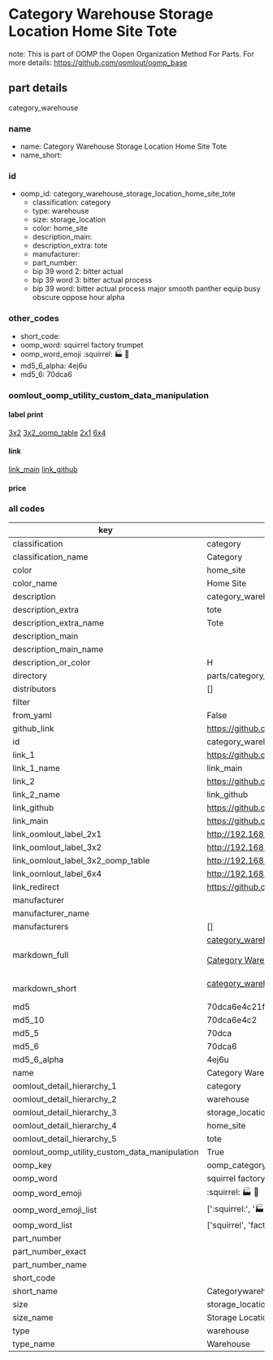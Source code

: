 # Category Warehouse Storage Location Home Site Tote  

note: This is part of OOMP the Oopen Organization Method For Parts. For more details: https://github.com/oomlout/oomp_base

##  part details
  



category_warehouse



### name
* name: Category Warehouse Storage Location Home Site Tote
* name_short: 
### id
* oomp_id: category_warehouse_storage_location_home_site_tote
  * classification: category
  * type: warehouse
  * size: storage_location
  * color: home_site
  * description_main: 
  * description_extra: tote
  * manufacturer: 
  * part_number: 
  * bip 39 word 2: bitter actual
  * bip 39 word 3: bitter actual process
  * bip 39 word: bitter actual process major smooth panther equip busy obscure oppose hour alpha

### other_codes
* short_code: 
* oomp_word: squirrel factory trumpet
* oomp_word_emoji :squirrel: :factory: :trumpet:
* md5_6_alpha: 4ej6u
* md5_6: 70dca6






### oomlout_oomp_utility_custom_data_manipulation
#### label print
[3x2](http://192.168.1.245:1112/?label=oomp%204ej6u)
[3x2_oomp_table](http://192.168.1.108:1112/?label=oomp%204ej6u)
[2x1](http://192.168.1.242:1112/?label=oomp%204ej6u)
[6x4](http://192.168.1.55:1112/?label=oomp%204ej6u)    

#### link

[link_main](https://github.com/oomlout/oomlout_oomp_version_1_messy/tree/main/parts/category_warehouse_storage_location_home_site_tote) [link_github](https://github.com/oomlout/oomlout_oomp_version_1_messy/tree/main/parts/category_warehouse_storage_location_home_site_tote)                             

#### price







### all codes 
| key | value |  
| --- | --- |  
| classification | category |  
| classification_name | Category |  
| color | home_site |  
| color_name | Home Site |  
| description | category_warehouse |  
| description_extra | tote |  
| description_extra_name | Tote |  
| description_main |  |  
| description_main_name |  |  
| description_or_color | H  |  
| directory | parts/category_warehouse_storage_location_home_site_tote |  
| distributors | [] |  
| filter |  |  
| from_yaml | False |  
| github_link | https://github.com/oomlout/oomlout_oomp_part_src/tree/main/parts/category_warehouse_storage_location_home_site_tote |  
| id | category_warehouse_storage_location_home_site_tote |  
| link_1 | https://github.com/oomlout/oomlout_oomp_version_1_messy/tree/main/parts/category_warehouse_storage_location_home_site_tote |  
| link_1_name | link_main |  
| link_2 | https://github.com/oomlout/oomlout_oomp_version_1_messy/tree/main/parts/category_warehouse_storage_location_home_site_tote |  
| link_2_name | link_github |  
| link_github | https://github.com/oomlout/oomlout_oomp_version_1_messy/tree/main/parts/category_warehouse_storage_location_home_site_tote |  
| link_main | https://github.com/oomlout/oomlout_oomp_version_1_messy/tree/main/parts/category_warehouse_storage_location_home_site_tote |  
| link_oomlout_label_2x1 | http://192.168.1.242:1112/?label=oomp%204ej6u |  
| link_oomlout_label_3x2 | http://192.168.1.245:1112/?label=oomp%204ej6u |  
| link_oomlout_label_3x2_oomp_table | http://192.168.1.108:1112/?label=oomp%204ej6u |  
| link_oomlout_label_6x4 | http://192.168.1.55:1112/?label=oomp%204ej6u |  
| link_redirect | https://github.com/oomlout/oomlout_oomp_version_1_messy/tree/main/parts/category_warehouse_storage_location_home_site_tote |  
| manufacturer |  |  
| manufacturer_name |  |  
| manufacturers | [] |  
| markdown_full | [category_warehouse_storage_location_home_site_tote](none)<br>[](none)<br>[Category Warehouse Storage Location Home Site Tote](none)<br><br> |  
| markdown_short | [category_warehouse_storage_location_home_site_tote](none)<br><br> |  
| md5 | 70dca6e4c21f29867f6678675700b8b6 |  
| md5_10 | 70dca6e4c2 |  
| md5_5 | 70dca |  
| md5_6 | 70dca6 |  
| md5_6_alpha | 4ej6u |  
| name | Category Warehouse Storage Location Home Site Tote |  
| oomlout_detail_hierarchy_1 | category |  
| oomlout_detail_hierarchy_2 | warehouse |  
| oomlout_detail_hierarchy_3 | storage_location |  
| oomlout_detail_hierarchy_4 | home_site |  
| oomlout_detail_hierarchy_5 | tote |  
| oomlout_oomp_utility_custom_data_manipulation | True |  
| oomp_key | oomp_category_warehouse_storage_location_home_site_tote |  
| oomp_word | squirrel factory trumpet |  
| oomp_word_emoji | :squirrel: :factory: :trumpet: |  
| oomp_word_emoji_list | [':squirrel:', ':factory:', ':trumpet:'] |  
| oomp_word_list | ['squirrel', 'factory', 'trumpet'] |  
| part_number |  |  
| part_number_exact |  |  
| part_number_name |  |  
| short_code |  |  
| short_name | Categorywarehouse |  
| size | storage_location |  
| size_name | Storage Location |  
| type | warehouse |  
| type_name | Warehouse |  
